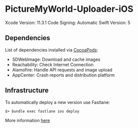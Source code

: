 # PictureMyWorld-Uploader-iOS

Xcode Version: 11.3.1
Code Signing: Automatic
Swift Version: 5

## Dependencies

List of dependencies installed via [CocoaPods](https://cocoapods.org/):

- SDWebImage: Download and cache images
- Reachability: Check Internet Connection
- Alamofire: Handle API requests and image upload
- AppCenter: Crash reports and distribution platform

## Infrastructure

To automatically deploy a new version use Fastlane:
```
$> bundle exec fastlane ios deploy
```

More information [here](fastlane/README.md)

